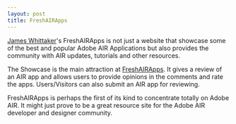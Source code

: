 ```yaml
---
layout: post
title: FreshAIRApps
---
```


<a href="http://www.jameswhittaker.com/">James Whittaker</a>'s FreshAIRApps is not just a website that showcase some of the best and popular Adobe AIR Applications but also provides the community with AIR updates, tutorials and other resources.

The Showcase is the main attraction at <a href="http://freshairapps.com/">FreshAIRApps</a>. It gives a review of an AIR app and allows users to provide opinions in the comments and rate the apps. Users/Visitors can also submit an AIR app for reviewing.

FreshAIRApps is perhaps the first of its kind to concentrate totally on Adobe AIR. It might just prove to be a great resource site for the Adobe AIR developer and designer community.
